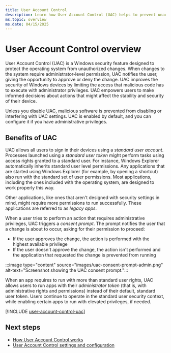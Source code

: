 ```yaml
---
title: User Account Control
description: Learn how User Account Control (UAC) helps to prevent unauthorized changes to Windows devices.
ms.topic: overview
ms.date: 04/15/2025
---
```


# User Account Control overview

User Account Control (UAC) is a Windows security feature designed to protect the operating system from unauthorized changes. When changes to the system require administrator-level permission, UAC notifies the user, giving the opportunity to approve or deny the change. UAC improves the security of Windows devices by limiting the access that malicious code has to execute with administrator privileges. UAC empowers users to make informed decisions about actions that might affect the stability and security of their device.

Unless you disable UAC, malicious software is prevented from disabling or interfering with UAC settings. UAC is enabled by default, and you can configure it if you have administrative privileges.

## Benefits of UAC

UAC allows all users to sign in their devices using a *standard user account*. Processes launched using a *standard user token* might perform tasks using access rights granted to a standard user. For instance, Windows Explorer automatically inherits standard user level permissions. Any applications that are started using Windows Explorer (for example, by opening a shortcut) also run with the standard set of user permissions. Most applications, including the ones included with the operating system, are designed to work properly this way.

Other applications, like ones that aren't designed with security settings in mind, might require more permissions to run successfully. These applications are referred to as *legacy apps*.

When a user tries to perform an action that requires administrative privileges, UAC triggers a *consent prompt*. The prompt notifies the user that a change is about to occur, asking for their permission to proceed:

- If the user approves the change, the action is performed with the highest available privilege
- If the user doesn't approve the change, the action isn't performed and the application that requested the change is prevented from running

:::image type="content" source="images/uac-consent-prompt-admin.png" alt-text="Screenshot showing the UAC consent prompt.":::

When an app requires to run with more than standard user rights, UAC allows users to run apps with their *administrator token* (that is, with administrative rights and permissions) instead of their default, standard user token. Users continue to operate in the standard user security context, while enabling certain apps to run with elevated privileges, if needed.

[!INCLUDE [user-account-control-uac](../../../../../includes/licensing/user-account-control-uac.md)]

## Next steps

- [How User Account Control works](how-it-works.md)
- [User Account Control settings and configuration](settings-and-configuration.md)
